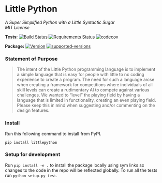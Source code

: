 # Little Python

*A Super Simplified Python with a Little Syntactic Sugar*  
*MIT License*

**Tests:** [![Build Status](https://travis-ci.org/derpferd/little-python.svg?branch=master)](https://travis-ci.org/derpferd/little-python)
[![Requirements Status](https://requires.io/github/derpferd/little-python/requirements.svg?branch=master)](https://requires.io/github/derpferd/little-python/requirements/?branch=master)
[![codecov](https://codecov.io/gh/DerPferd/little-python/branch/master/graph/badge.svg)](https://codecov.io/gh/DerPferd/little-python)

**Package:** [![Version](https://img.shields.io/pypi/v/littlepython.svg)](https://pypi.python.org/pypi/littlepython)
[![supported-versions](https://img.shields.io/pypi/pyversions/littlepython.svg)](https://pypi.python.org/pypi/littlepython)

### Statement of Purpose

> The intent of the Little Python programming language is to implement a simple language that is easy for people with little to no coding experience to create a program. The need for such a language arose when creating a framework for competitions  where individuals of all skill levels can create a rudimentary AI to compete against various challenges. We wanted to “level” the playing field by having a language that is limited in functionality, creating an even playing field. Please keep this in mind when suggesting and/or commenting on the design features.

### Install
Run this following command to install from PyPI.

```pip install littlepython```

### Setup for development
Run ```pip install -e .``` to install the package locally using sym links so changes to the code in the repo will be reflected globally.
To run all the tests run ```python setup.py test```.
